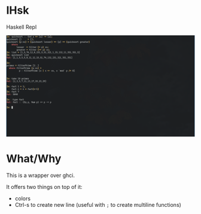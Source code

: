 # IHsk
Haskell Repl

<img src="./ihsk.png" width="200%" height="60%">

# What/Why
This is a wrapper over ghci.

It offers two things on top of it:
- colors
- Ctrl-s to create new line (useful with `;` to create multiline functions)
